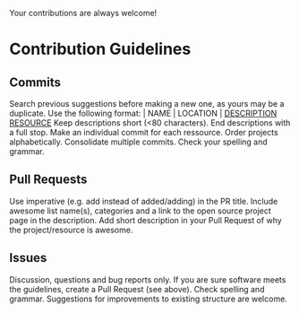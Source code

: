 
Your contributions are always welcome!

# Contribution Guidelines

## Commits

Search previous suggestions before making a new one, as yours may be a duplicate.
Use the following format: | NAME | LOCATION | [DESCRIPTION RESOURCE](LINK)
Keep descriptions short (<80 characters).
End descriptions with a full stop.
Make an individual commit for each ressource.
Order projects alphabetically.
Consolidate multiple commits.
Check your spelling and grammar.

## Pull Requests

Use imperative (e.g. add instead of added/adding) in the PR title.
Include awesome list name(s), categories and a link to the open source project page in the description.
Add short description in your Pull Request of why the project/resource is awesome.

## Issues

Discussion, questions and bug reports only.
If you are sure software meets the guidelines, create a Pull Request (see above).
Check spelling and grammar.
Suggestions for improvements to existing structure are welcome.